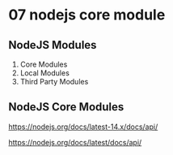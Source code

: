 # 07 nodejs core module

## NodeJS Modules

1. Core Modules
1. Local Modules
1. Third Party Modules

## NodeJS Core Modules

https://nodejs.org/docs/latest-14.x/docs/api/

https://nodejs.org/docs/latest/docs/api/

